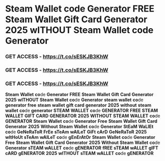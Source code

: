 # <strong>Steam</strong> <strong>Wallet</strong> <strong>co</strong>de<strong></strong> <strong>Generator</strong> <strong>FREE</strong> <strong>Steam</strong> <strong>Wallet</strong> <strong>Gift</strong> <strong>Card</strong> <strong>Generator</strong> <strong>2025</strong> <strong>wITHOUT</strong> <strong>Steam</strong> <strong>Wallet</strong> <strong>co</strong>de<strong></strong> <strong>Generator</strong>

### <strong>GET</strong> <strong>ACCESS</strong> <strong>-</strong> <strong>https://t.co/sESKJB3KhW</strong>

### <strong>GET</strong> <strong>ACCESS</strong> <strong>-</strong> <strong>https://t.co/sESKJB3KhW</strong>

### <strong>GET</strong> <strong>ACCESS</strong> <strong>-</strong> <strong>https://t.co/sESKJB3KhW</strong>

<strong>Steam</strong> <strong>Wallet</strong> <strong>co</strong>de<strong></strong> <strong>Generator</strong> <strong>FREE</strong> <strong>Steam</strong> <strong>Wallet</strong> <strong>Gift</strong> <strong>Card</strong> <strong>Generator</strong> <strong>2025</strong> <strong>wITHOUT</strong> <strong>Steam</strong> <strong>Wallet</strong> <strong>co</strong>de<strong></strong> <strong>Generator</strong> <strong>steam</strong> <strong>wallet</strong> <strong>co</strong>de<strong></strong> <strong>generator</strong> <strong>free</strong> <strong>steam</strong> <strong>wallet</strong> <strong>gift</strong> <strong>card</strong> <strong>generator</strong> <strong>2025</strong> <strong>without</strong> <strong>steam</strong> <strong>wallet</strong> <strong>co</strong>de<strong></strong> <strong>generator</strong> <strong>STEAM</strong> <strong>WALLET</strong> <strong>co</strong>de<strong></strong> <strong>GENERATOR</strong> <strong>FREE</strong> <strong>STEAM</strong> <strong>WALLET</strong> <strong>GIFT</strong> <strong>CARD</strong> <strong>GENERATOR</strong> <strong>2025</strong> <strong>WITHOUT</strong> <strong>STEAM</strong> <strong>WALLET</strong> <strong>co</strong>de<strong></strong> <strong>GENERATOR</strong> <strong>Steam</strong> <strong>Wallet</strong> <strong>co</strong>de<strong></strong> <strong>Generator</strong> <strong>Free</strong> <strong>Steam</strong> <strong>Wallet</strong> <strong>Gift</strong> <strong>Card</strong> <strong>Generator</strong> <strong>2025</strong> <strong>Without</strong> <strong>Steam</strong> <strong>Wallet</strong> <strong>co</strong>de<strong></strong> <strong>Generator</strong> <strong>StEaM</strong> <strong>WaLlEt</strong> <strong>co</strong>de<strong></strong> <strong>GeNeRaToR</strong> <strong>FrEe</strong> <strong>sTeAm</strong> <strong>wAlLeT</strong> <strong>GiFt</strong> <strong>cArD</strong> <strong>GeNeRaToR</strong> <strong>2025</strong> <strong>wItHoUt</strong> <strong>sTeAm</strong> <strong>wAlLeT</strong> <strong>co</strong>de<strong></strong> <strong>gEnErAtOr</strong> <strong>Steam</strong> <strong>Wallet</strong> <strong>co</strong>de<strong></strong> <strong>Generator</strong> <strong>Free</strong> <strong>Steam</strong> <strong>Wallet</strong> <strong>Gift</strong> <strong>Card</strong> <strong>Generator</strong> <strong>2025</strong> <strong>Without</strong> <strong>Steam</strong> <strong>Wallet</strong> <strong>co</strong>de<strong></strong> <strong>Generator</strong> <strong>sTEAM</strong> <strong>wALLET</strong> <strong>co</strong>de<strong></strong> <strong>gENERATOR</strong> <strong>fREE</strong> <strong>sTEAM</strong> <strong>wALLET</strong> <strong>gIFT</strong> <strong>cARD</strong> <strong>gENERATOR</strong> <strong>2025</strong> <strong>wITHOUT</strong> <strong>sTEAM</strong> <strong>wALLET</strong> <strong>co</strong>de<strong></strong> <strong>gENERATOR</strong>